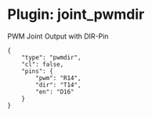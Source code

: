 # Plugin: joint_pwmdir

PWM Joint Output with DIR-Pin

```
{
    "type": "pwmdir",
    "cl": false,
    "pins": {
        "pwm": "R14",
        "dir": "T14",
        "en": "D16"
    }
}
```
